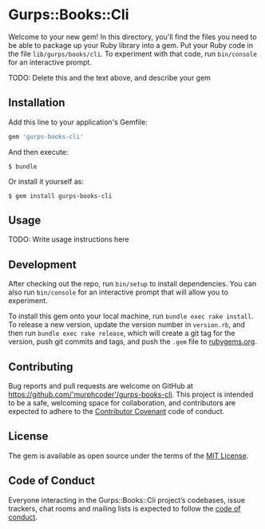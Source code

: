 # Gurps::Books::Cli

Welcome to your new gem! In this directory, you'll find the files you need to be able to package up your Ruby library into a gem. Put your Ruby code in the file `lib/gurps/books/cli`. To experiment with that code, run `bin/console` for an interactive prompt.

TODO: Delete this and the text above, and describe your gem

## Installation

Add this line to your application's Gemfile:

```ruby
gem 'gurps-books-cli'
```

And then execute:

    $ bundle

Or install it yourself as:

    $ gem install gurps-books-cli

## Usage

TODO: Write usage instructions here

## Development

After checking out the repo, run `bin/setup` to install dependencies. You can also run `bin/console` for an interactive prompt that will allow you to experiment.

To install this gem onto your local machine, run `bundle exec rake install`. To release a new version, update the version number in `version.rb`, and then run `bundle exec rake release`, which will create a git tag for the version, push git commits and tags, and push the `.gem` file to [rubygems.org](https://rubygems.org).

## Contributing

Bug reports and pull requests are welcome on GitHub at https://github.com/'murphcoder'/gurps-books-cli. This project is intended to be a safe, welcoming space for collaboration, and contributors are expected to adhere to the [Contributor Covenant](http://contributor-covenant.org) code of conduct.

## License

The gem is available as open source under the terms of the [MIT License](https://opensource.org/licenses/MIT).

## Code of Conduct

Everyone interacting in the Gurps::Books::Cli project’s codebases, issue trackers, chat rooms and mailing lists is expected to follow the [code of conduct](https://github.com/'murphcoder'/gurps-books-cli/blob/master/CODE_OF_CONDUCT.md).
